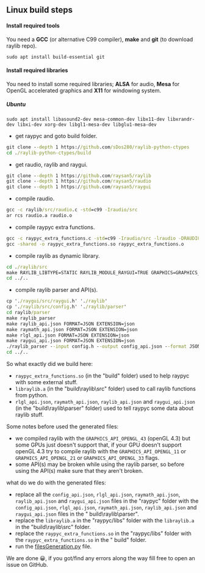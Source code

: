 ## Linux build steps

#### Install required tools
You need a **GCC** (or alternative C99 compiler), **make** and **git** (to download raylib repo). 

    sudo apt install build-essential git

#### Install required libraries

You need to install some required libraries; **ALSA** for audio, **Mesa** for OpenGL accelerated graphics and **X11**
for windowing system.

##### Ubuntu

    sudo apt install libasound2-dev mesa-common-dev libx11-dev libxrandr-dev libxi-dev xorg-dev libgl1-mesa-dev libglu1-mesa-dev

* get raypyc and goto build folder.

```cmd
git clone --depth 1 https://github.com/sDos280/raylib-python-ctypes
cd ./raylib-python-ctypes/build
```

* get raudio, raylib and raygui.

```cmd
git clone --depth 1 https://github.com/raysan5/raylib
git clone --depth 1 https://github.com/raysan5/raudio
git clone --depth 1 https://github.com/raysan5/raygui
```

* compile raudio.

```cmd
gcc -c raylib/src/raudio.c -std=c99 -Iraudio/src
ar rcs raudio.a raudio.o
```

* compile raypyc extra functions.

```cmd
gcc -c raypyc_extra_functions.c -std=c99 -Iraudio/src -lraudio -DRAUDIO_STANDALONE
gcc -shared -o raypyc_extra_functions.so raypyc_extra_functions.o
```

* compile raylib as dynamic library.

```cmd
cd ./raylib/src
make RAYLIB_LIBTYPE=STATIC RAYLIB_MODULE_RAYGUI=TRUE GRAPHICS=GRAPHICS_API_OPENGL_43
cd ../..
```

* compile raylib parser and API(s).

```cmd
cp './raygui/src/raygui.h' './raylib'
cp './raylib/src/config.h' './raylib/parser'
cd raylib/parser
make raylib_parser
make raylib_api.json FORMAT=JSON EXTENSION=json
make raymath_api.json FORMAT=JSON EXTENSION=json
make rlgl_api.json FORMAT=JSON EXTENSION=json
make raygui_api.json FORMAT=JSON EXTENSION=json
./raylib_parser --input config.h --output config_api.json --format JSON
cd ../..
```
So what exactly did we build here:

* `raypyc_extra_functions.so` (in the "build" folder) used to help raypyc with some external stuff.
* `libraylib.a` (in the "build\raylib\src" folder) used to call raylib functions from python.
* `rlgl_api.json`, `raymath_api.json`, `raylib_api.json` and `raygui_api.json` (in the "build\raylib\parser" folder)
  used to tell raypyc some data about raylib stuff.

Some notes before used the generated files:

* we compiled raylib with the `GRAPHICS_API_OPENGL_43` (openGL 4.3) but some GPUs just doesn't support that, if your GPU
  doesn't support openGL 4.3 try to compile raylib with the `GRAPHICS_API_OPENGL_11` or `GRAPHICS_API_OPENGL_21`
  or `GRAPHICS_API_OPENGL_33` flags.
* some API(s) may be broken while using the raylib parser, so before using the API(s) make sure that they aren't broken.

what do we do with the generated files:

* replace all the `config_api.json`, `rlgl_api.json`, `raymath_api.json`, `raylib_api.json` and `raygui_api.json` files in the "raypyc"
  folder with the `config_api.json`, `rlgl_api.json`, `raymath_api.json`, `raylib_api.json` and `raygui_api.json` files in the "
  build\raylib\parser".
* replace the `libraylib.a` in the "raypyc/libs" folder with the `libraylib.a` in the "build\raylib\src" folder.
* replace the `raypyc_extra_functions.so` in the "raypyc/libs" folder with the `raypyc_extra_functions.so` in the "
  build" folder.
* run the [filesGeneration.py](../filesGeneration.py) file.

We are done 😀, if you got/find any errors along the way fill free to open an issue on GitHub.
